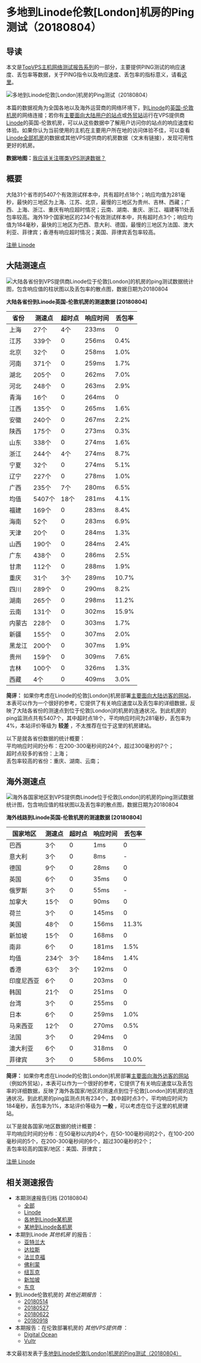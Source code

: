 #  多地到Linode伦敦[London]机房的Ping测试（20180804） 

## 导读

本文是[TopVPS主机网络测试报告系列](https://vps123.top/pingtest)的一部分，主要提供PING测试的响应速度、丢包率等数据，关于PING指令以及响应速度、丢包率的指标意义，请看[这里](https://vps123.top/what-is-ping.html)。

![多地到Linode伦敦\[London\]机房的Ping测试（20180804）](/images/thumbnails/to_linode_London.png)

本篇的数据视角为全国各地以及海外运营商的网络环境下，到[Linode](https://vps123.top/go/linode)的[英国-伦敦机房](https://vps123.top/linode-facilities.html#london)的网络连接；若你有[主要面向大陆用户的站点](https://vps123.top/website-for-mainland-users.html)或[外贸站](https://vps123.top/website-for-internation-trade.html)运行在VPS提供商[Linode](https://vps123.top/go/linode)的英国-伦敦机房，可以从这些数据中了解用户访问你的站点的响应速度和体验。如果你认为当前使用的主机在主要用户所在地的访问体验不佳，可以查看[Linode全部机房](/linode/isp/china/20180804-linode-isp-china.md)的数据或其他VPS提供商的机房数据（文末有链接），发现可用性更好的机房。

**数据地图：**[我应该关注哪类VPS测速数据？](https://vps123.top/find-pingtest-data-you-need.html)

## 概要

大陆31个省市的5407个有效测试样本中，共有超时点18个；响应均值为281毫秒，最快的三地区为上海、江苏、北京，最慢的三地区为贵州、吉林、西藏；广西、上海、浙江、重庆有响应超时情况；云南、湖南、重庆、浙江、福建等11处丢包率较高。海外19个国家地区的234个有效测试样本中，共有超时点3个；响应均值为184毫秒，最快的三地区为巴西、意大利、德国，最慢的三地区为法国、澳大利亚、菲律宾；香港有响应超时情况；美国、菲律宾丢包率较高。

[注册 Linode](https://vps123.top/go/linode/_btn1)

## 大陆测速点

![大陆各省份到VPS提供商Linode位于伦敦\[London\]的机房的ping测试数据统计图，包含响应值的柱状图以及丢包率的散点图，数据日期为20180804](/images/pingtests/linode_20180804/plot_idc_linode_uk-london_20180804_mainland.png)

**大陆各省份到Linode英国-伦敦机房的测速数据 [20180804]**

省份 | 测速点 | 超时点 | 响应时间 | 丢包率  
---|---|---|---|---  
上海 | 27个 | 4个 | 233ms | 0  
江苏 | 339个 | 0 | 256ms | 0.4%  
北京 | 32个 | 0 | 258ms | 1.0%  
河南 | 371个 | 0 | 259ms | 1.7%  
湖北 | 205个 | 0 | 262ms | 7.0%  
河北 | 248个 | 0 | 263ms | 2.9%  
青海 | 16个 | 0 | 264ms | 0  
江西 | 135个 | 0 | 265ms | 1.6%  
安徽 | 240个 | 0 | 267ms | 2.2%  
陕西 | 175个 | 0 | 273ms | 0.3%  
山东 | 338个 | 0 | 274ms | 1.6%  
浙江 | 244个 | 4个 | 274ms | 8.7%  
宁夏 | 32个 | 0 | 274ms | 5.1%  
辽宁 | 227个 | 0 | 278ms | 1.0%  
广西 | 235个 | 7个 | 280ms | 6.5%  
均值 | 5407个 | 18个 | 281ms | 4.1%  
福建 | 169个 | 0 | 283ms | 8.4%  
海南 | 52个 | 0 | 283ms | 6.9%  
天津 | 20个 | 0 | 284ms | 1.3%  
山西 | 190个 | 0 | 284ms | 2.4%  
广东 | 438个 | 0 | 286ms | 2.5%  
甘肃 | 112个 | 0 | 288ms | 1.9%  
重庆 | 31个 | 3个 | 289ms | 10.7%  
四川 | 289个 | 0 | 290ms | 8.2%  
湖南 | 265个 | 0 | 298ms | 11.2%  
云南 | 131个 | 0 | 302ms | 15.9%  
内蒙古 | 228个 | 0 | 303ms | 1.7%  
新疆 | 155个 | 0 | 307ms | 2.0%  
黑龙江 | 200个 | 0 | 307ms | 1.9%  
贵州 | 159个 | 0 | 309ms | 7.6%  
吉林 | 100个 | 0 | 326ms | 1.3%  
西藏 | 4个 | 0 | 409ms | 3.0%  
  
**简评：** 如果你考虑在Linode的伦敦[London]机房部署[主要面向大陆访客的网站](website-for-mainland-users.html)，本表可以作为一个很好的参考，它提供了有关响应速度以及丢包率的详细数据，反映了大陆各省份的测速点到位于伦敦[London]的机房的连通状况。到此机房的ping监测点共有5407个，其中超时点18个，平均响应时间为281毫秒，丢包率为4%，本站评价等级为 **较差** ，不太推荐在位于这里的机房建站。

以下是就各省份数据的统计概要：  
平均响应时间的分布：在200-300毫秒间的24个，超过300毫秒的7个；  
超时点较多的省份：上海；  
丢包率较高的省份：重庆、湖南、云南；

## 海外测速点

![海外各国家地区到VPS提供商Linode位于伦敦\[London\]的机房的ping测试数据统计图，包含响应值的柱状图以及丢包率的散点图，数据日期为20180804](/images/pingtests/linode_20180804/plot_idc_linode_uk-london_20180804_overseas.png)

**海外线路到Linode英国-伦敦机房的测速数据 [20180804]**

国家地区 | 测速点 | 超时点 | 响应时间 | 丢包率  
---|---|---|---|---  
巴西 | 3个 | 0 | 1ms | 0  
意大利 | 3个 | 0 | 8ms | -  
德国 | 9个 | 0 | 28ms | 0  
英国 | 6个 | 0 | 35ms | 0  
俄罗斯 | 3个 | 0 | 55ms | -  
加拿大 | 15个 | 0 | 90ms | 0  
荷兰 | 3个 | 0 | 145ms | 0  
美国 | 48个 | 0 | 156ms | 11.3%  
新加坡 | 15个 | 0 | 168ms | 0  
南非 | 6个 | 0 | 181ms | 1.5%  
均值 | 234个 | 3个 | 184ms | 1.4%  
香港 | 63个 | 3个 | 192ms | 0  
印度尼西亚 | 6个 | 0 | 203ms | 0  
韩国 | 21个 | 0 | 251ms | 0  
台湾 | 3个 | 0 | 255ms | 0  
日本 | 6个 | 0 | 259ms | 1.0%  
马来西亚 | 12个 | 0 | 270ms | 0.5%  
法国 | 3个 | 0 | 294ms | 0  
澳大利亚 | 6个 | 0 | 318ms | 0  
菲律宾 | 3个 | 0 | 586ms | 10.0%  
  
**简评：** 如果你考虑在Linode的伦敦[London]机房部署[主要面向海外访客的网站](https://vps123.top/website-for-internation-trade.html)（例如外贸站），本表可以作为一个很好的参考，它提供了有关响应速度以及丢包率的详细数据，反映了海外各国家/地区的测速点到位于伦敦[London]的机房的连通状况。到此机房的ping监测点共有234个，其中超时点3个，平均响应时间为184毫秒，丢包率为1%，本站评价等级为 **一般** ，可以考虑在位于这里的机房建站。

以下是就各国家/地区数据的统计概要：  
平均响应时间的分布：在50毫秒以内的4个，在50-100毫秒间的2个，在100-200毫秒间的5个，在200-300毫秒间的6个，超过300毫秒的2个；  
丢包率较高的国家/地区：美国、菲律宾；

[注册 Linode](https://vps123.top/go/linode/_btn2)

## 相关测速报告

  * 本期测速报告归档 (20180804) 
    * [全部](https://vps123.top/pingtests/20180804 "本期各VPS提供商全部测速报告")
    * [Linode](https://vps123.top/pingtests/idc-linode/20180804 "本期Linode的全部测速报告")
    * [各地到Linode某机房](https://vps123.top/pingtests/idc-linode/isp-global/20180804 "以Linode某机房为关注对象的视角，横向比较大陆各省份、海外各国家地区")
    * [某地到Linode各机房](https://vps123.top/pingtests/idc-linode/facility-all/20180804 "以大陆某省份为关注对象的视角，横向比较Linode各机房")
  * 本期到Linode _其他机房_ 的报告： 
    * [亚特兰大](/linode/idc/atlanta/20180804-linode-idc-atlanta.md "多地到Linode亚特兰大机房的Ping测试 20180804")
    * [达拉斯](/linode/idc/dallas/20180804-linode-idc-dallas.md "多地到Linode达拉斯机房的Ping测试 20180804")
    * [法兰克福](/linode/idc/frankfurt/20180804-linode-idc-frankfurt.md "多地到Linode法兰克福机房的Ping测试 20180804")
    * [佛利蒙](/linode/idc/fremont/20180804-linode-idc-fremont.md "多地到Linode佛利蒙机房的Ping测试 20180804")
    * [纽瓦克](/linode/idc/newark/20180804-linode-idc-newark.md "多地到Linode纽瓦克机房的Ping测试 20180804")
    * [新加坡](/linode/idc/singapore/20180804-linode-idc-singapore.md "多地到Linode新加坡机房的Ping测试 20180804")
    * [东京](/linode/idc/tokyo/20180804-linode-idc-tokyo.md "多地到Linode东京机房的Ping测试 20180804")
  * 到Linode伦敦机房的 _其他近期报告_ ： 
    * [20180514](/linode/idc/london/20180514-linode-idc-london.md "多地到Linode伦敦机房的Ping测试 20180514")
    * [20180527](/linode/idc/london/20180527-linode-idc-london.md "多地到Linode伦敦机房的Ping测试 20180527")
    * [20180622](/linode/idc/london/20180622-linode-idc-london.md "多地到Linode伦敦机房的Ping测试 20180622")
    * [20180918](/linode/idc/london/20180918-linode-idc-london.md "多地到Linode伦敦机房的Ping测试 20180918")
  * 本期报告：在伦敦部署机房的 _其他VPS提供商_ ： 
    * [Digital Ocean](do/idc/london/20180804-do-idc-london.md "多地到Digital Ocean伦敦机房的Ping测试 20180804")
    * [Vultr](/vultr/idc/london/20180804-vultr-idc-london.md "多地到Vultr伦敦机房的Ping测试 20180804")



本文最初发表于[多地到Linode伦敦[London]机房的Ping测试（20180804）](https://vps123.top/pingtest/20180804-linode-idc-london.html)
